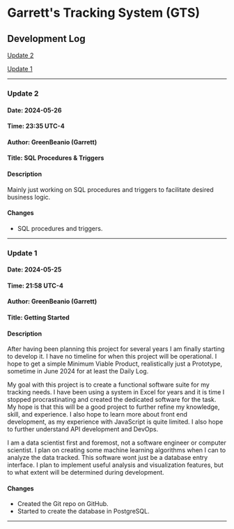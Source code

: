 # Garrett's Tracking System (GTS)

## Development Log

[Update 2](#Update2)

[Update 1](#Update1)

---

<h3 id="Update2"> Update 2</h3>

#### Date: 2024-05-26

#### Time: 23:35 UTC-4

#### Author: GreenBeanio (Garrett)

#### Title: SQL Procedures & Triggers

#### Description

Mainly just working on SQL procedures and triggers to facilitate desired business logic.

#### Changes

- SQL procedures and triggers.

---

<h3 id="Update1"> Update 1</h3>

#### Date: 2024-05-25

#### Time: 21:58 UTC-4

#### Author: GreenBeanio (Garrett)

#### Title: Getting Started

#### Description

After having been planning this project for several years I am finally starting to develop it. I have no timeline for when this project will be operational. I hope to get a simple Minimum Viable Product, realistically just a Prototype, sometime in June 2024 for at least the Daily Log.

My goal with this project is to create a functional software suite for my tracking needs. I have been using a system in Excel for years and it is time I stopped procrastinating and created the dedicated software for the task. My hope is that this will be a good project to further refine my knowledge, skill, and experience. I also hope to learn more about front end development, as my experience with JavaScript is quite limited. I also hope to further understand API development and DevOps.

I am a data scientist first and foremost, not a software engineer or computer scientist. I plan on creating some machine learning algorithms when I can to analyze the data tracked. This software wont just be a database entry interface. I plan to implement useful analysis and visualization features, but to what extent will be determined during development.

#### Changes

- Created the Git repo on GitHub.
- Started to create the database in PostgreSQL.

---
